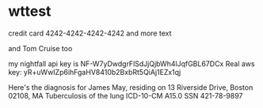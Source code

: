 # wttest

credit card 4242-4242-4242-4242 and more text

and Tom Cruise too

my nightfall api key is NF-W7yDwdgrFlSdJjQjbWh4lJqfGBL67DCx
Real aws key:   yR+uWwIZp6ihFgaHV8410b2BxbRt5QiAj1EZx1qj

Here's the diagnosis for James May, residing on 13 Riverside Drive, Boston 02108, MA
Tuberculosis of the lung ICD-10-CM A15.0
SSN 421-78-9897
